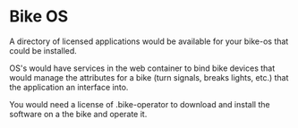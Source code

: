 # Bike OS

A directory of licensed applications would be available for your bike-os that could be installed.

OS's would have services in the web container to bind bike devices that would manage the attributes for a bike (turn signals, breaks lights, etc.) that the application an interface into.

You would need a license of .bike-operator to download and install the software on a the bike and operate it.
